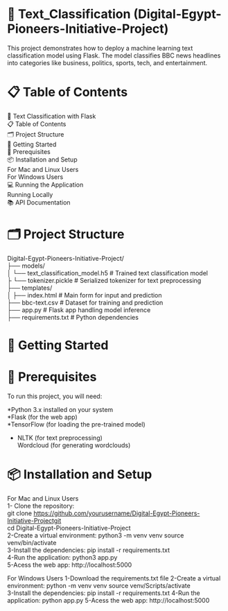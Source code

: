 # 📝  Text_Classification (Digital-Egypt-Pioneers-Initiative-Project)
This project demonstrates how to deploy a machine learning text classification model using Flask. The model classifies BBC news headlines into categories like business, politics, sports, tech, and entertainment.

# 📋 Table of Contents   
📝 Text Classification with Flask      
  📋 Table of Contents    
  🗂️ Project Structure    
  🚀 Getting Started    
    🔧 Prerequisites     
   📦 Installation and Setup   
      For Mac and Linux Users   
      For Windows Users     
   💻 Running the Application    
       Running Locally   
   📚 API Documentation       
# 🗂️ Project Structure   
Digital-Egypt-Pioneers-Initiative-Project/   
├── models/   
│   └── text_classification_model.h5 # Trained text classification model     
├   └── tokenizer.pickle             # Serialized tokenizer for text preprocessing   
├── templates/   
│   ├── index.html               # Main form for input and prediction  
├── bbc-text.csv                 # Dataset for training and prediction   
├── app.py                       # Flask app handling model inference   
├── requirements.txt             # Python dependencies   

# 🚀 Getting Started    
# 🔧 Prerequisites    
To run this project, you will need:   

  *Python 3.x installed on your system   
  *Flask (for the web app)   
  *TensorFlow (for loading the pre-trained model)   
  * NLTK (for text preprocessing)    
Wordcloud (for generating wordclouds)  
# 📦 Installation and Setup   
For Mac and Linux Users   
1- Clone the repository:         
 git clone https://github.com/yourusername/Digital-Egypt-Pioneers-Initiative-Projectgit   
 cd Digital-Egypt-Pioneers-Initiative-Project      
2-Create a virtual environment:
python3 -m venv venv
source venv/bin/activate     
3-Install the dependencies:
pip install -r requirements.txt  
4-Run the application: 
python3 app.py   
5-Acess the web app:
http://localhost:5000    

For Windows Users
1-Download the requirements.txt file
2-Create a virtual environment:
python -m venv venv
source venv/Scripts/activate    
3-Install the dependencies:
pip install -r requirements.txt
4-Run the application:
python app.py
5-Acess the web app:
http://localhost:5000  


